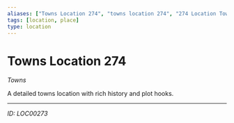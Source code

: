 ```yaml
---
aliases: ["Towns Location 274", "towns location 274", "274 Location Towns"]
tags: [location, place]
type: location
---
```


# Towns Location 274

*Towns*

A detailed towns location with rich history and plot hooks.

---
*ID: LOC00273*